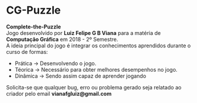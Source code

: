 # CG-Puzzle
<strong>Complete-the-Puzzle</strong>
</br>
Jogo desenvolvido por <strong>Luiz Felipe G B Viana</strong> para a matéria de <strong>Computação Gráfica</strong> em 2018 - 2º Semestre.
<br>
A ideia principal do jogo é integrar os conhecimentos aprendidos durante o curso de formas:
</br>
<ul>
  <li> Prática -> Desenvolvendo o jogo.</li>
  <li> Téorica -> Necessário para obter melhores desempenhos no jogo.</li>
  <li> Dinâmica -> Sendo assim capaz de aprender jogando</li>
</ul>

<p>Solicita-se que qualquer bug, erro ou problema gerado seja relatado ao criador pelo email <strong>vianafgluiz@gmail.com</strong></p>
